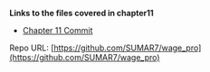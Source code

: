 **Links to the files covered in chapter11**

- [Chapter 11 Commit](https://github.com/SUMAR7/wage_pro/commit/f8aafab0496eb473c69d6862c3366fde64f08a8b)


Repo URL: [https://github.com/SUMAR7/wage_pro](https://github.com/SUMAR7/wage_pro)
